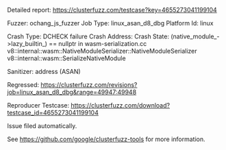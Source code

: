 Detailed report: https://clusterfuzz.com/testcase?key=4655273041199104

Fuzzer: ochang_js_fuzzer
Job Type: linux_asan_d8_dbg
Platform Id: linux

Crash Type: DCHECK failure
Crash Address: 
Crash State:
  (native_module_->lazy_builtin_) == nullptr in wasm-serialization.cc
  v8::internal::wasm::NativeModuleSerializer::NativeModuleSerializer
  v8::internal::wasm::SerializeNativeModule
  
Sanitizer: address (ASAN)

Regressed: https://clusterfuzz.com/revisions?job=linux_asan_d8_dbg&range=49947:49948

Reproducer Testcase: https://clusterfuzz.com/download?testcase_id=4655273041199104

Issue filed automatically.

See https://github.com/google/clusterfuzz-tools for more information.